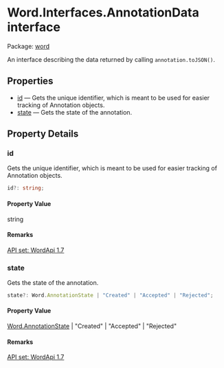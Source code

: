# Word.Interfaces.AnnotationData interface

Package: [word](/en-us/javascript/api/word)

An interface describing the data returned by calling `annotation.toJSON()`.

## Properties

- [id](#id) — Gets the unique identifier, which is meant to be used for easier tracking of Annotation objects.
- [state](#state) — Gets the state of the annotation.

## Property Details

### id

Gets the unique identifier, which is meant to be used for easier tracking of Annotation objects.

```typescript
id?: string;
```

#### Property Value

string

#### Remarks

[API set: WordApi 1.7](/en-us/javascript/api/requirement-sets/word/word-api-requirement-sets)

### state

Gets the state of the annotation.

```typescript
state?: Word.AnnotationState | "Created" | "Accepted" | "Rejected";
```

#### Property Value

[Word.AnnotationState](/en-us/javascript/api/word/word.annotationstate) | "Created" | "Accepted" | "Rejected"

#### Remarks

[API set: WordApi 1.7](/en-us/javascript/api/requirement-sets/word/word-api-requirement-sets)